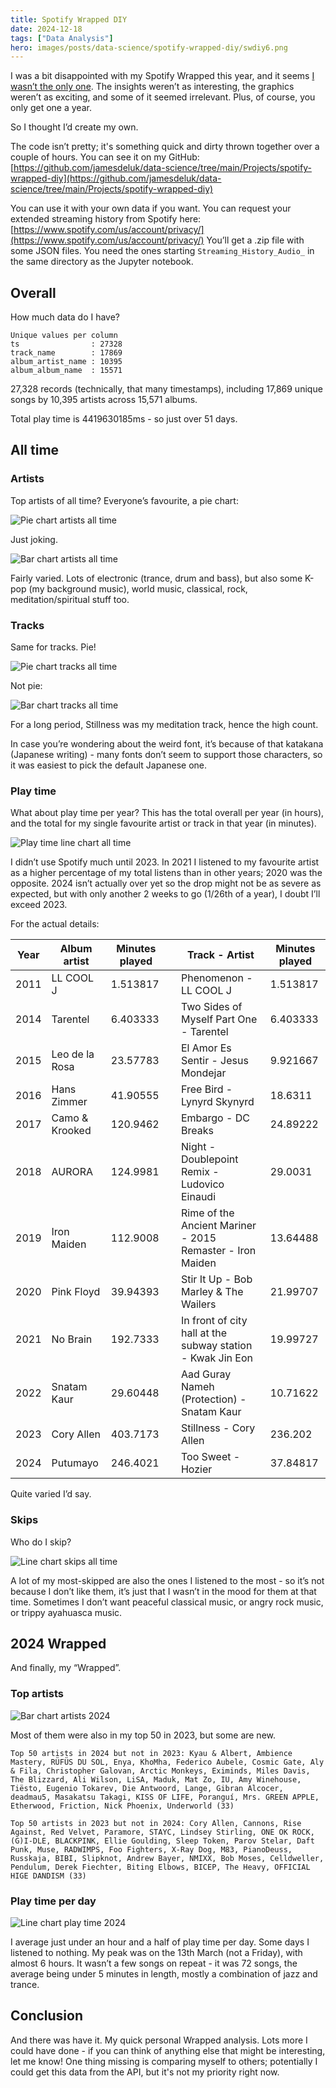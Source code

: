 ```yaml
---
title: Spotify Wrapped DIY
date: 2024-12-18
tags: ["Data Analysis"]
hero: images/posts/data-science/spotify-wrapped-diy/swdiy6.png
---
```

I was a bit disappointed with my Spotify Wrapped this year, and it seems [I wasn’t the only one](https://thehustle.co/news/did-spotify-wrapped-miss-the-mark-this-year). The insights weren’t as interesting, the graphics weren’t as exciting, and some of it seemed irrelevant. Plus, of course, you only get one a year.

So I thought I’d create my own.

The code isn’t pretty; it's something quick and dirty thrown together over a couple of hours. You can see it on my GitHub: [https://github.com/jamesdeluk/data-science/tree/main/Projects/spotify-wrapped-diy](https://github.com/jamesdeluk/data-science/tree/main/Projects/spotify-wrapped-diy)

You can use it with your own data if you want. You can request your extended streaming history from Spotify here: [https://www.spotify.com/us/account/privacy/](https://www.spotify.com/us/account/privacy/) You’ll get a .zip file with some JSON files. You need the ones starting `Streaming_History_Audio_` in the same directory as the Jupyter notebook.

## Overall

How much data do I have?

```text
Unique values per column
ts                : 27328
track_name        : 17869
album_artist_name : 10395
album_album_name  : 15571
```

27,328 records (technically, that many timestamps), including 17,869 unique songs by 10,395 artists across 15,571 albums.

Total play time is 4419630185ms - so just over 51 days.

## All time

### Artists

Top artists of all time? Everyone’s favourite, a pie chart:

![Pie chart artists all time](/images/posts/data-and-analytics/spotify-wrapped-diy/swdiy0.png)

Just joking.

![Bar chart artists all time](/images/posts/data-and-analytics/spotify-wrapped-diy/swdiy1.png)

Fairly varied. Lots of electronic (trance, drum and bass), but also some K-pop (my background music), world music, classical, rock, meditation/spiritual stuff too.

### Tracks

Same for tracks. Pie!

![Pie chart tracks all time](/images/posts/data-and-analytics/spotify-wrapped-diy/swdiy2.png)

Not pie:

![Bar chart tracks all time](/images/posts/data-and-analytics/spotify-wrapped-diy/swdiy3.png)

For a long period, Stillness was my meditation track, hence the high count.

In case you’re wondering about the weird font, it’s because of that katakana (Japanese writing) - many fonts don’t seem to support those characters, so it was easiest to pick the default Japanese one.

### Play time

What about play time per year? This has the total overall per year (in hours), and the total for my single favourite artist or track in that year (in minutes).

![Play time line chart all time](/images/posts/data-and-analytics/spotify-wrapped-diy/swdiy4.png)

I didn’t use Spotify much until 2023. In 2021 I listened to my favourite artist as a higher percentage of my total listens than in other years; 2020 was the opposite. 2024 isn’t actually over yet so the drop might not be as severe as expected, but with only another 2 weeks to go (1/26th of a year), I doubt I’ll exceed 2023.

For the actual details:

| Year | Album artist | Minutes played |  | Track - Artist | Minutes played |
| --- | --- | --- | --- | --- | --- |
| 2011 | LL COOL J | 1.513817 |  | Phenomenon - LL COOL J | 1.513817 |
| 2014 | Tarentel | 6.403333 |  | Two Sides of Myself Part One - Tarentel | 6.403333 |
| 2015 | Leo de la Rosa | 23.57783 |  | El Amor Es Sentir - Jesus Mondejar | 9.921667 |
| 2016 | Hans Zimmer | 41.90555 |  | Free Bird - Lynyrd Skynyrd | 18.6311 |
| 2017 | Camo & Krooked | 120.9462 |  | Embargo - DC Breaks | 24.89222 |
| 2018 | AURORA | 124.9981 |  | Night - Doublepoint Remix - Ludovico Einaudi | 29.0031 |
| 2019 | Iron Maiden | 112.9008 |  | Rime of the Ancient Mariner - 2015 Remaster - Iron Maiden | 13.64488 |
| 2020 | Pink Floyd | 39.94393 |  | Stir It Up - Bob Marley & The Wailers | 21.99707 |
| 2021 | No Brain | 192.7333 |  | In front of city hall at the subway station - Kwak Jin Eon | 19.99727 |
| 2022 | Snatam Kaur | 29.60448 |  | Aad Guray Nameh (Protection) - Snatam Kaur | 10.71622 |
| 2023 | Cory Allen | 403.7173 |  | Stillness - Cory Allen | 236.202 |
| 2024 | Putumayo | 246.4021 |  | Too Sweet - Hozier | 37.84817 |

Quite varied I’d say.

### Skips

Who do I skip?

![Line chart skips all time](/images/posts/data-and-analytics/spotify-wrapped-diy/swdiy5.png)

A lot of my most-skipped are also the ones I listened to the most - so it’s not because I don’t like them, it’s just that I wasn’t in the mood for them at that time. Sometimes I don’t want peaceful classical music, or angry rock music, or trippy ayahuasca music.

## 2024 Wrapped

And finally, my “Wrapped”.

### Top artists

![Bar chart artists 2024](/images/posts/data-and-analytics/spotify-wrapped-diy/swdiy6.png)

Most of them were also in my top 50 in 2023, but some are new.

```text
Top 50 artists in 2024 but not in 2023: Kyau & Albert, Ambience Mastery, RÜFÜS DU SOL, Enya, KhoMha, Federico Aubele, Cosmic Gate, Aly & Fila, Christopher Galovan, Arctic Monkeys, Eximinds, Miles Davis, The Blizzard, Ali Wilson, LiSA, Maduk, Mat Zo, IU, Amy Winehouse, Tiësto, Eugenio Tokarev, Die Antwoord, Lange, Gibran Alcocer, deadmau5, Masakatsu Takagi, KISS OF LIFE, Poranguí, Mrs. GREEN APPLE, Etherwood, Friction, Nick Phoenix, Underworld (33)

Top 50 artists in 2023 but not in 2024: Cory Allen, Cannons, Rise Against, Red Velvet, Paramore, STAYC, Lindsey Stirling, ONE OK ROCK, (G)I-DLE, BLACKPINK, Ellie Goulding, Sleep Token, Parov Stelar, Daft Punk, Muse, RADWIMPS, Foo Fighters, X-Ray Dog, M83, PianoDeuss, Russkaja, BIBI, Slipknot, Andrew Bayer, NMIXX, Bob Moses, Celldweller, Pendulum, Derek Fiechter, Biting Elbows, BICEP, The Heavy, OFFICIAL HIGE DANDISM (33)
```

### Play time per day

![Line chart play time 2024](/images/posts/data-and-analytics/spotify-wrapped-diy/swdiy7.png)

I average just under an hour and a half of play time per day. Some days I listened to nothing. My peak was on the 13th March (not a Friday), with almost 6 hours. It wasn’t a few songs on repeat - it was 72 songs, the average being under 5 minutes in length, mostly a combination of jazz and trance.

## Conclusion

And there was have it. My quick personal Wrapped analysis. Lots more I could have done - if you can think of anything else that might be interesting, let me know! One thing missing is comparing myself to others; potentially I could get this data from the API, but it's not my priority right now.
